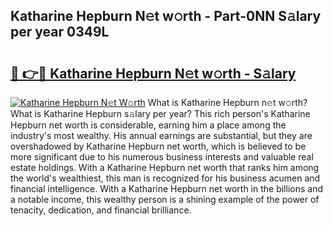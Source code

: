 ## Katharine Hepburn N𝚎t w𝚘rth - Part-0NN S𝚊lary per year 0349L

# <h2><a href="http://gc1kdp.nevu.top/?p=Katharine+Hepburn">🔗 👉🔴 Katharine Hepburn N𝚎t w𝚘rth - S𝚊lary</a></h2>

[![Katharine Hepburn N𝚎t W𝚘rth](https://i.imgur.com/Oavwk0R.jpeg)](http://gc1kdp.nevu.top/?p=Katharine+Hepburn)
What is Katharine Hepburn n𝚎t w𝚘rth? What is Katharine Hepburn s𝚊lary per year?
This rich person's Katharine Hepburn net worth is considerable, earning him a place among the industry's most wealthy. His annual earnings are substantial, but they are overshadowed by Katharine Hepburn net worth, which is believed to be more significant due to his numerous business interests and valuable real estate holdings. With a Katharine Hepburn net worth that ranks him among the world's wealthiest, this man is recognized for his business acumen and financial intelligence. With a Katharine Hepburn net worth in the billions and a notable income, this wealthy person is a shining example of the power of tenacity, dedication, and financial brilliance.
